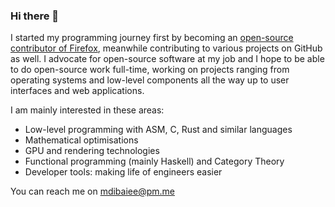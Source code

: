 ### Hi there 👋

I started my programming journey first by becoming an [open-source contributor of Firefox](https://bugzilla.mozilla.org/user_profile?user_id=492313), meanwhile contributing to various projects on GitHub as well. I advocate for open-source software at my job and I hope to be able to do open-source work full-time, working on projects ranging from operating systems and low-level components all the way up to user interfaces and web applications.

I am mainly interested in these areas:
- Low-level programming with ASM, C, Rust and similar languages
- Mathematical optimisations
- GPU and rendering technologies
- Functional programming (mainly Haskell) and Category Theory
- Developer tools: making life of engineers easier

You can reach me on [mdibaiee@pm.me](mailto:mdibaiee@pm.me)
<!--
**mdibaiee/mdibaiee** is a ✨ _special_ ✨ repository because its `README.md` (this file) appears on your GitHub profile.

Here are some ideas to get you started:

- 🔭 I’m currently working on ...
- 🌱 I’m currently learning ...
- 👯 I’m looking to collaborate on ...
- 🤔 I’m looking for help with ...
- 💬 Ask me about ...
- 📫 How to reach me: ...
- 😄 Pronouns: ...
- ⚡ Fun fact: ...
-->
